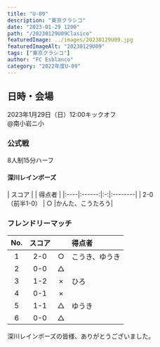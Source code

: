 ```yaml
---
title: "U-09"
description: "東京クラシコ"
date: "2023-01-29 1200"
path: "/20230129U09Clasico"
featuredImage: ../images/20230129U09.jpg
featuredImageAlt: "20230129U09"
tags: ["東京クラシコ"]
author: "FC Esblanco"
category: "2022年度U-09"
---
```


## 日時・会場

2023年1月29日（日）12:00キックオフ  
@南小岩ニ小

### 公式戦

8人制15分ハーフ  

#### 深川レインボーズ

| スコア |   | 得点者  |
|:----|:------:|:-:|:--------|
| 2-0<br>（前半1-0） | ○ |かんた、こうたろう|

### フレンドリーマッチ

| No.| スコア |   |得点者  |
|:--:|:------:|:-:|:--------|
| 1  | 2-0 | ○ |こうき、ゆうき|
| 2  | 0-0 | △ ||
| 3  | 1-2 | × |ひろ|
| 4  | 0-1 | × ||
| 5  | 1-1 | △ |ゆうき|
| 6  | 0-0 | △ ||

深川レインボーズの皆様、ありがとうございました。